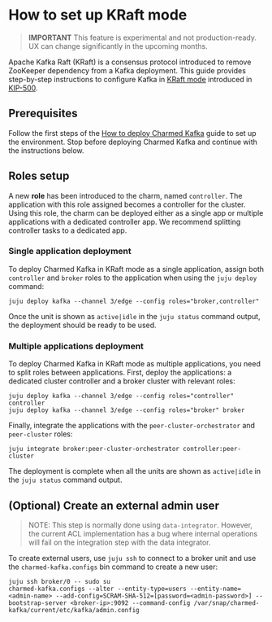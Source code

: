 # How to set up KRaft mode

> **IMPORTANT** This feature is experimental and not production-ready. UX can change significantly in the upcoming months.

Apache Kafka Raft (KRaft) is a consensus protocol introduced to remove ZooKeeper dependency from a Kafka deployment.
This guide provides step-by-step instructions to configure Kafka in [KRaft mode](https://kafka.apache.org/documentation/#kraft) introduced in [KIP-500](https://cwiki.apache.org/confluence/display/KAFKA/KIP-500%3A+Replace+ZooKeeper+with+a+Self-Managed+Metadata+Quorum).

## Prerequisites

Follow the first steps of the [How to deploy Charmed Kafka](https://discourse.charmhub.io/t/charmed-kafka-documentation-how-to-deploy/13261) guide to set up the environment. Stop before deploying Charmed Kafka and continue with the instructions below.

## Roles setup

A new **role** has been introduced to the charm, named `controller`. The application with this role assigned becomes a controller for the cluster. Using this role, the charm can be deployed either as a single app or multiple applications with a dedicated controller app. We recommend splitting controller tasks to a dedicated app.

### Single application deployment

To deploy Charmed Kafka in KRaft mode as a single application, assign both `controller` and `broker` roles to the application when using the `juju deploy` command:

```shell
juju deploy kafka --channel 3/edge --config roles="broker,controller"
```

Once the unit is shown as `active|idle` in the `juju status` command output, the deployment should be ready to be used.

### Multiple applications deployment

To deploy Charmed Kafka in KRaft mode as multiple applications, you need to split roles between applications.
First, deploy the applications: a dedicated cluster controller and a broker cluster with relevant roles:

```shell
juju deploy kafka --channel 3/edge --config roles="controller" controller
juju deploy kafka --channel 3/edge --config roles="broker" broker
```

Finally, integrate the applications with the `peer-cluster-orchestrator` and `peer-cluster` roles:

```shell
juju integrate broker:peer-cluster-orchestrator controller:peer-cluster
```

The deployment is complete when all the units are shown as `active|idle` in the `juju status` command output. 

## (Optional) Create an external admin user

> NOTE: This step is normally done using `data-integrator`. However, the current ACL implementation has a bug where internal operations will fail on the integration step with the data integrator.

To create external users, use `juju ssh` to connect to a broker unit and use the `charmed-kafka.configs` bin command to create a new user:

```shell
juju ssh broker/0 -- sudo su
charmed-kafka.configs --alter --entity-type=users --entity-name=<admin-name> --add-config=SCRAM-SHA-512=[password=<admin-password>] --bootstrap-server <broker-ip>:9092 --command-config /var/snap/charmed-kafka/current/etc/kafka/admin.config
```